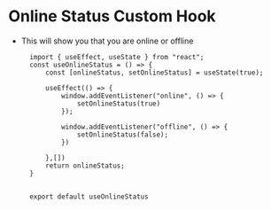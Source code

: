 # Online Status Custom Hook
- This will show you that you are online or offline

        import { useEffect, useState } from "react";
        const useOnlineStatus = () => {
            const [onlineStatus, setOnlineStatus] = useState(true);

            useEffect(() => {
                window.addEventListener("online", () => {
                    setOnlineStatus(true)
                });

                window.addEventListener("offline", () => {
                    setOnlineStatus(false);
                })

            },[])
            return onlineStatus;
        }


        export default useOnlineStatus